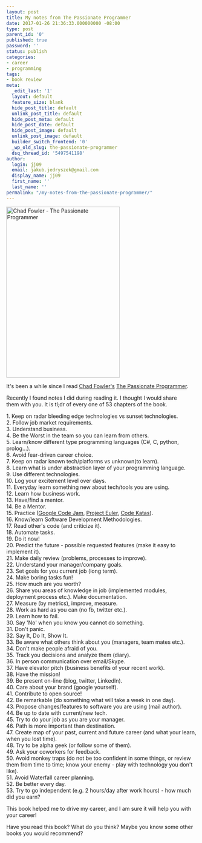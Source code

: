 ```yaml
---
layout: post
title: My notes from The Passionate Programmer
date: 2017-01-26 21:36:33.000000000 -08:00
type: post
parent_id: '0'
published: true
password: ''
status: publish
categories:
- career
- programming
tags:
- book review
meta:
  _edit_last: '1'
  layout: default
  feature_size: blank
  hide_post_title: default
  unlink_post_title: default
  hide_post_meta: default
  hide_post_date: default
  hide_post_image: default
  unlink_post_image: default
  builder_switch_frontend: '0'
  _wp_old_slug: the-passionate-programmer
  dsq_thread_id: '5497541198'
author:
  login: jj09
  email: jakub.jedryszek@gmail.com
  display_name: jj09
  first_name: ''
  last_name: ''
permalink: "/my-notes-from-the-passionate-programmer/"
---
```

<p><a href="http://amzn.to/2DKemOf"><img class="aligncenter size-full wp-image-32" src="{{ site.baseurl }}/assets/2017/01/Chad-Fowler-The-Passionate-Programmer.jpg" alt="Chad Fowler - The Passionate Programmer" width="300" height="450" /></a></p>
<p>It's been a while since I read <a href="http://chadfowler.com/">Chad Fowler's</a> <a href="http://amzn.to/2DKemOf">The Passionate Programmer</a>.</p>
<p>Recently I found notes I did during reading it. I thought I would share them with you. It is tl;dr of every one of 53 chapters of the book.</p>
<p>1. Keep on radar bleeding edge technologies vs sunset technologies.<br />
2. Follow job market requirements.<br />
3. Understand business.<br />
4. Be the Worst in the team so you can learn from others.<br />
5. Learn/know different type programming languages (C#, C, python, prolog...).<br />
6. Avoid fear-driven career choice.<br />
7. Keep on radar known tech/platforms vs unknown(to learn).<br />
8. Learn what is under abstraction layer of your programming language.<br />
9. Use different technologies.<br />
10. Log your excitement level over days.<br />
11. Everyday learn something new about tech/tools you are using.<br />
12. Learn how business work.<br />
13. Have/find a mentor.<br />
14. Be a Mentor.<br />
15. Practice (<a href="https://codingcompetitions.withgoogle.com/codejam">Google Code Jam</a>, <a href="https://projecteuler.net/">Project Euler</a>, <a href="http://www.codekatas.org/">Code Katas</a>).<br />
16. Know/learn Software Development Methodologies.<br />
17. Read other's code (and criticize it).<br />
18. Automate tasks.<br />
19. Do it now!<br />
20. Predict the future - possible requested features (make it easy to implement it).<br />
21. Make daily review (problems, processes to improve).<br />
22. Understand your manager/company goals.<br />
23. Set goals for you current job (long term).<br />
24. Make boring tasks fun!<br />
25. How much are you worth?<br />
26. Share you areas of knowledge in job (implemented modules, deployment process etc.). Make documentation.<br />
27. Measure (by metrics), improve, measure.<br />
28. Work as hard as you can (no fb, twitter etc.).<br />
29. Learn how to fail.<br />
30. Say 'No' when you know you cannot do something.<br />
31. Don't panic.<br />
32. Say It, Do It, Show It.<br />
33. Be aware what others think about you (managers, team mates etc.).<br />
34. Don't make people afraid of you.<br />
35. Track you decisions and analyze them (diary).<br />
36. In person communication over email/Skype.<br />
37. Have elevator pitch (business benefits of your recent work).<br />
38. Have the mission!<br />
39. Be present on-line (blog, twitter, LinkedIn).<br />
40. Care about your brand (google yourself).<br />
41. Contribute to open source!<br />
42. Be remarkable (do something what will take a week in one day).<br />
43. Propose changes/features to software you are using (mail author).<br />
44. Be up to date with current/new tech.<br />
45. Try to do your job as you are your manager.<br />
46. Path is more important than destination.<br />
47. Create map of your past, current and future career (and what your learn, when you lost time).<br />
48. Try to be alpha geek (or follow some of them).<br />
49. Ask your coworkers for feedback.<br />
50. Avoid monkey traps (do not be too confident in some things, or review them from time to time; know your enemy - play with technology you don't like).<br />
51. Avoid Waterfall career planning.<br />
52. Be better every day.<br />
53. Try to go independent (e.g. 2 hours/day after work hours) - how much did you earn?</p>
<p>This book helped me to drive my career, and I am sure it will help you with your career!</p>
<p>Have you read this book? What do you think? Maybe you know some other books you would recommend?</p>
